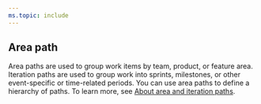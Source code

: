 ```yaml
---
ms.topic: include
---
```

 
## Area path
Area paths are used to group work items by team, product, or feature area. Iteration paths are used to group work into sprints, milestones, or other event-specific or time-related periods. You can use area paths to define a hierarchy of paths. To learn more, see [About area and iteration paths](../../organizations/settings/about-areas-iterations.md).